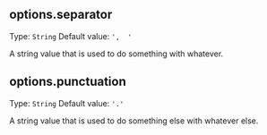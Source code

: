## options.separator
Type: `String`
Default value: `',  '`

A string value that is used to do something with whatever.

## options.punctuation
Type: `String`
Default value: `'.'`

A string value that is used to do something else with whatever else.
